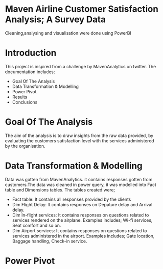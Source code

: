 # Maven Airline Customer Satisfaction Analysis; A Survey Data
Cleaning,analysing and visualisation were done using PowerBI
# Introduction
This project is inspired from a challenge by MavenAnalytics on twitter.
The documentation includes;
   * Goal Of The Analysis
   * Data Transformation & Modelling
   * Power Pivot
   * Results
   * Conclusions
# Goal Of The Analysis
The aim of the analysis is to draw insights from the raw data provided, by evaluating the customers satisfaction level with the services administered by the organisation.
# Data Transformation & Modelling
Data was gotten from MavenAnalytics. it contains responses gotten from customers.The data was cleaned in power query, it was modelled into Fact table and Dimensions tables. The tables created were;
 * Fact table: It contains all responses provided by the clients
 * Dim Flight Delay: It contains responses on Depature delay and Arrival delay.
 * Dim In-flight services: It contains responses on questions related to services rendered on the airplane. Examples includes; Wi-fi services, Seat comfort and so on.
 * Dim Airport services: It contains responses on questions related to services administered in the airport. Examples includes; Gate location, Baggage handling, Check-in service.
 # Power Pivot
 
